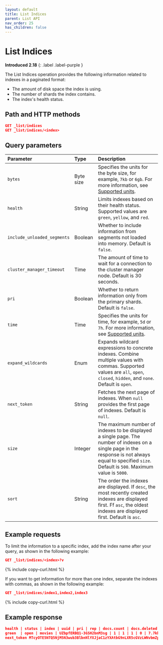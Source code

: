 ```yaml
---
layout: default
title: List Indices 
parent: List API
nav_order: 25
has_children: false
---
```


# List Indices
**Introduced 2.18**
{: .label .label-purple }

The List Indices operation provides the following information related to indexes in a paginated format: 

- The amount of disk space the index is using. 
- The number of shards the index contains. 
- The index's health status.

## Path and HTTP methods

```json
GET _list/indices
GET _list/indices/<index>
```

## Query parameters

Parameter | Type | Description
:--- | :--- | :---
`bytes` | Byte size | Specifies the units for the byte size, for example, `7kb` or `6gb`. For more information, see [Supported units]({{site.url}}{{site.baseurl}}/opensearch/units/).
`health` | String | Limits indexes based on their health status. Supported values are `green`, `yellow`, and `red`.
`include_unloaded_segments` | Boolean | Whether to include information from segments not loaded into memory. Default is `false`.
`cluster_manager_timeout` | Time | The amount of time to wait for a connection to the cluster manager node. Default is 30 seconds.
`pri` | Boolean | Whether to return information only from the primary shards. Default is `false`.
`time` | Time | Specifies the units for time, for example, `5d` or `7h`. For more information, see [Supported units]({{site.url}}{{site.baseurl}}/opensearch/units/).
`expand_wildcards` | Enum | Expands wildcard expressions to concrete indexes. Combine multiple values with commas. Supported values are `all`, `open`, `closed`, `hidden`, and `none`. Default is `open`.
`next_token` | String | Fetches the next page of indexes. When `null` provides the first page of indexes. Default is `null`. 
`size` | Integer | The maximum number of indexes to be displayed a single page. The number of indexes on a single page in the response is not always equal to specified `size`. Default is `500`. Maximum value is `5000`.
`sort` | String | The order the indexes are displayed. If `desc`, the most recently created indexes are displayed first. Ff `asc`, the oldest indexes are displayed first. Default is `asc`.

## Example requests

To limit the information to a specific index, add the index name after your query, as shown in the following example:

```json
GET _list/indices/<index>?v
```
{% include copy-curl.html %}

If you want to get information for more than one index, separate the indexes with commas, as shown in the following example:

```json
GET _list/indices/index1,index2,index3
```
{% include copy-curl.html %}


## Example response

```json
health | status | index | uuid | pri | rep | docs.count | docs.deleted | store.size | pri.store.size
green  | open | movies | UZbpfERBQ1-3GSH2bnM3sg | 1 | 1 | 1 | 0 | 7.7kb | 3.8kb
next_token MTcyOTE5NTQ5NjM5N3wub3BlbnNlYXJjaC1zYXAtbG9nLXR5cGVzLWNvbmZpZw==
```
